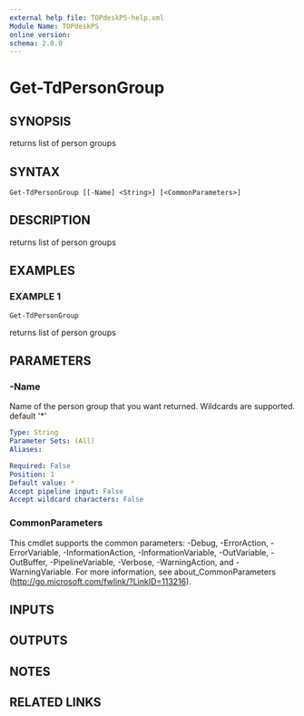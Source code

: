 ```yaml
---
external help file: TOPdeskPS-help.xml
Module Name: TOPdeskPS
online version:
schema: 2.0.0
---
```


# Get-TdPersonGroup

## SYNOPSIS
returns list of person groups

## SYNTAX

```
Get-TdPersonGroup [[-Name] <String>] [<CommonParameters>]
```

## DESCRIPTION
returns list of person groups

## EXAMPLES

### EXAMPLE 1
```
Get-TdPersonGroup
```

returns list of person groups

## PARAMETERS

### -Name
Name of the person group that you want returned.
Wildcards are supported.
default '*'

```yaml
Type: String
Parameter Sets: (All)
Aliases:

Required: False
Position: 1
Default value: *
Accept pipeline input: False
Accept wildcard characters: False
```

### CommonParameters
This cmdlet supports the common parameters: -Debug, -ErrorAction, -ErrorVariable, -InformationAction, -InformationVariable, -OutVariable, -OutBuffer, -PipelineVariable, -Verbose, -WarningAction, and -WarningVariable.
For more information, see about_CommonParameters (http://go.microsoft.com/fwlink/?LinkID=113216).

## INPUTS

## OUTPUTS

## NOTES

## RELATED LINKS
